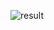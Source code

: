 ![result](https://user-images.githubusercontent.com/99154929/156693121-08eae1dc-364f-4f6e-bff7-ab17a311f1d9.jpg)

